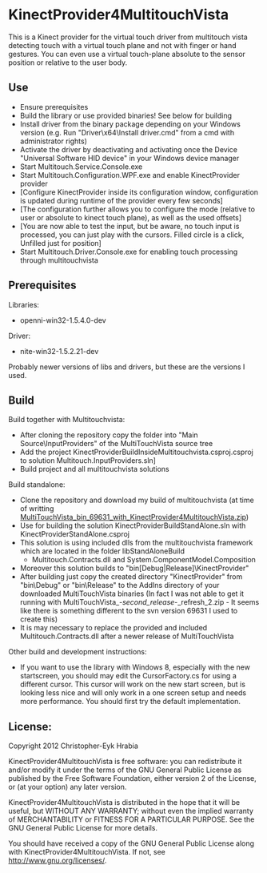 KinectProvider4MultitouchVista
==============================

This is a Kinect provider for the virtual touch driver from multitouch vista detecting touch with a virtual touch plane and not with finger or hand gestures.
You can even use a virtual touch-plane absolute to the sensor position or relative to the user body.

Use
---
- Ensure prerequisites
- Build the library or use provided binaries! See below for building
- Install driver from the binary package depending on your Windows version (e.g. Run "Driver\x64\Install driver.cmd" from a cmd with administrator rights)
- Activate the driver by deactivating and activating once the Device "Universal Software HID device" in your Windows device manager
- Start Multitouch.Service.Console.exe
- Start Multitouch.Configuration.WPF.exe and enable KinectProvider provider
- [Configure KinectProvider inside its configuration window, configuration is updated during runtime of the provider every few seconds]
- [The configuration further allows you to configure the mode (relative to user or absolute to kinect touch plane), as well as the used offsets]
- [You are now able to test the input, but be aware, no touch input is processed, you can just play with the cursors. Filled circle is a click, Unfilled just for position]
- Start Multitouch.Driver.Console.exe for enabling touch processing through multitouchvista

Prerequisites
-------------

Libraries:
- openni-win32-1.5.4.0-dev

Driver:
- nite-win32-1.5.2.21-dev

Probably newer versions of libs and drivers, but these are the versions I used.

Build
-----

Build together with Multitouchvista:
- After cloning the repository copy the folder into "Main Source\InputProviders" of the MultiTouchVista source tree
- Add the project KinectProviderBuildInsideMultitouchvista.csproj.csproj to solution Multitouch.InputProviders.sln]
- Build project and all multitouchvista solutions

Build standalone:
- Clone the repository and download my build of multitouchvista (at time of writting [MultiTouchVista_bin_69631_with_KinectProvider4MultitouchVista.zip]( http://www.ceh-photo.de/blog/?p=749))
- Use for building the solution KinectProviderBuildStandAlone.sln with KinectProviderStandAlone.csproj
- This solution is using included dlls from the multitouchvista framework which are located in the folder libStandAloneBuild
	- Multitouch.Contracts.dll and System.ComponentModel.Composition
- Moreover this solution builds to "bin\[Debug|Release]\KinectProvider"
- After building just copy the created directory "KinectProvider" from "bin\Debug" or "bin\Release" to the AddIns directory of your downloaded MultiTouchVista binaries 
  (In fact I was not able to get it running with MultiTouchVista_-_second_release_-_refresh_2.zip - It seems like there is something different to the svn version 69631 I used to create this)
- It is may necessary to replace the provided and included Multitouch.Contracts.dll after a newer release of MultiTouchVista

Other build and development instructions:
- If you want to use the library with Windows 8, especially with the new startscreen, you should may edit the CursorFactory.cs for using a different cursor. 
This cursor will work on the new start screen, but is looking less nice and will only work in a one screen setup and needs more performance. 
You should first try the default implementation.

License:
--------

Copyright 2012 Christopher-Eyk Hrabia

KinectProvider4MultitouchVista is free software: you can redistribute it and/or modify it under the terms of the GNU General Public License as published by the Free Software Foundation, either version 2 of the License, or (at your option) any later version.

KinectProvider4MultitouchVista is distributed in the hope that it will be useful, but WITHOUT ANY WARRANTY; without even the implied warranty of MERCHANTABILITY or FITNESS FOR A PARTICULAR PURPOSE. See the GNU General Public License for more details.

You should have received a copy of the GNU General Public License along with KinectProvider4MultitouchVista. If not, see http://www.gnu.org/licenses/.
